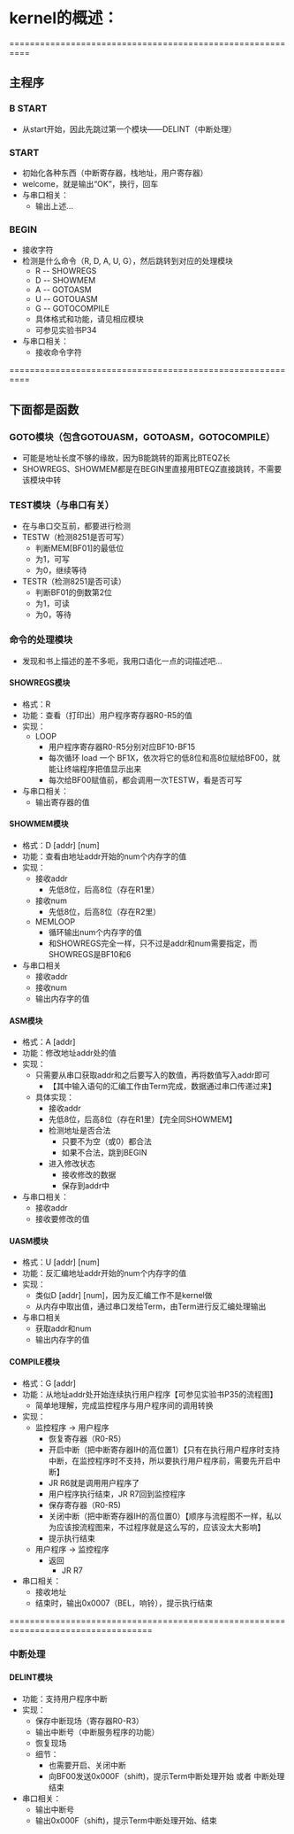 ﻿# kernel的概述：

==========================================================
## 主程序

### B START 
+ 从start开始，因此先跳过第一个模块——DELINT（中断处理）


### START
+ 初始化各种东西（中断寄存器，栈地址，用户寄存器）
+ welcome，就是输出“OK”，换行，回车
+ 与串口相关：
	- 输出上述...


### BEGIN
+ 接收字符
+ 检测是什么命令（R, D, A, U, G），然后跳转到对应的处理模块
    - R -- SHOWREGS
    - D -- SHOWMEM
    - A -- GOTOASM
    - U -- GOTOUASM
	- G -- GOTOCOMPILE
	- 具体格式和功能，请见相应模块
	- 可参见实验书P34
+ 与串口相关：
	- 接收命令字符
		
==========================================================
## 下面都是函数


### GOTO模块（包含GOTOUASM，GOTOASM，GOTOCOMPILE）
+ 可能是地址长度不够的缘故，因为B能跳转的距离比BTEQZ长
+ SHOWREGS、SHOWMEM都是在BEGIN里直接用BTEQZ直接跳转，不需要该模块中转


### TEST模块（与串口有关）
+ 在与串口交互前，都要进行检测
+ TESTW（检测8251是否可写）
    - 判断MEM[BF01]的最低位
	- 为1，可写
	- 为0，继续等待
+ TESTR（检测8251是否可读）
	- 判断BF01的倒数第2位
	- 为1，可读
	- 为0，等待


### 命令的处理模块
+ 发现和书上描述的差不多呃，我用口语化一点的词描述吧...


#### SHOWREGS模块
+ 格式：R
+ 功能：查看（打印出）用户程序寄存器R0-R5的值
+ 实现：
	- LOOP
		- 用户程序寄存器R0-R5分别对应BF10-BF15
		- 每次循环 load 一个 BF1X，依次将它的低8位和高8位赋给BF00，就能让终端程序把值显示出来
		- 每次给BF00赋值前，都会调用一次TESTW，看是否可写
+ 与串口相关：
	- 输出寄存器的值

	
#### SHOWMEM模块
+ 格式：D [addr] [num]
+ 功能：查看由地址addr开始的num个内存字的值
+ 实现：
	- 接收addr
		- 先低8位，后高8位（存在R1里）
	- 接收num
		- 先低8位，后高8位（存在R2里）
	- MEMLOOP
		- 循环输出num个内存字的值
		- 和SHOWREGS完全一样，只不过是addr和num需要指定，而SHOWREGS是BF10和6
+ 与串口相关
	- 接收addr
	- 接收num
	- 输出内存字的值

	
#### ASM模块
+ 格式：A [addr]
+ 功能：修改地址addr处的值
+ 实现：
	- 只需要从串口获取addr和之后要写入的数值，再将数值写入addr即可
		- 【其中输入语句的汇编工作由Term完成，数据通过串口传递过来】
	- 具体实现：
		- 接收addr
		- 先低8位，后高8位（存在R1里）【完全同SHOWMEM】
		- 检测地址是否合法
			- 只要不为空（或0）都合法
			- 如果不合法，跳到BEGIN
		- 进入修改状态
			- 接收修改的数据
			- 保存到addr中
+ 与串口相关：
	- 接收addr
	- 接收要修改的值

	
#### UASM模块
+ 格式：U [addr] [num]
+ 功能：反汇编地址addr开始的num个内存字的值
+ 实现：
	- 类似D [addr] [num]，因为反汇编工作不是kernel做
	- 从内存中取出值，通过串口发给Term，由Term进行反汇编处理输出
+ 与串口相关
	- 获取addr和num
	- 输出内存字的值

	
#### COMPILE模块
+ 格式：G [addr]
+ 功能：从地址addr处开始连续执行用户程序【可参见实验书P35的流程图】
	- 简单地理解，完成监控程序与用户程序间的调用转换
+ 实现：
	- 监控程序 -> 用户程序
		- 恢复寄存器（R0-R5）
		- 开启中断（把中断寄存器IH的高位置1）【只有在执行用户程序时支持中断，在监控程序时不支持，所以要执行用户程序前，需要先开启中断】
		- JR R6就是调用用户程序了
		- 用户程序执行结束，JR R7回到监控程序
		- 保存寄存器（R0-R5)
		- 关闭中断（把中断寄存器IH的高位置0）【顺序与流程图不一样，私以为应该按流程图来，不过程序就是这么写的，应该没太大影响】
		- 提示执行结束
	- 用户程序 -> 监控程序
		- 返回
			- JR R7
+ 串口相关：
	- 接收地址
	- 结束时，输出0x0007（BEL，响铃），提示执行结束
			
==================================================================================
### 中断处理


#### DELINT模块
+ 功能：支持用户程序中断
+ 实现：
	- 保存中断现场（寄存器R0-R3）
	- 输出中断号（中断服务程序的功能）
	- 恢复现场
	- 细节：
		- 也需要开启、关闭中断
		- 向BF00发送0x000F（shift)，提示Term中断处理开始 或者 中断处理结束
+ 串口相关：
	- 输出中断号
	- 输出0x000F（shift)，提示Term中断处理开始、结束


